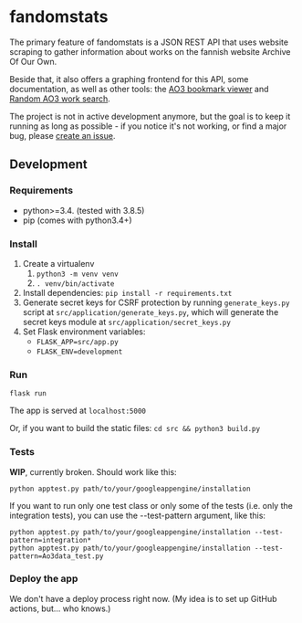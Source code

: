 fandomstats
===========

The primary feature of fandomstats is a JSON REST API that uses website scraping to gather information about works on the fannish website Archive Of Our Own.

Beside that, it also offers a graphing frontend for this API, some documentation, as well as other tools: the [AO3 bookmark viewer](https://fandomstats.org/ao3-bookmark-viewer/) and [Random AO3 work search](https://fandomstats.org/ao3-random-work/).

The project is not in active development anymore, but the goal is to keep it running as long as possible - if you notice it's not working, or find a major bug, please [create an issue](https://github.com/esgibter/fandomstats/issues).

## Development

### Requirements

* python>=3.4. (tested with 3.8.5)
* pip (comes with python3.4+)

### Install

1. Create a virtualenv
    1. `python3 -m venv venv`
    2. `. venv/bin/activate`
2. Install dependencies: `pip install -r requirements.txt`
3. Generate secret keys for CSRF protection by running `generate_keys.py` script at `src/application/generate_keys.py`, which will generate the secret keys module at `src/application/secret_keys.py`
4. Set Flask environment variables:
    * `FLASK_APP=src/app.py`
    * `FLASK_ENV=development`


### Run 

`flask run`

The app is served at `localhost:5000`

Or, if you want to build the static files: `cd src && python3 build.py`

### Tests

**WIP**, currently broken. Should work like this:

```
python apptest.py path/to/your/googleappengine/installation
```

If you want to run only one test class or only some of the tests (i.e. only the integration tests), you can use the --test-pattern argument, like this:

```
python apptest.py path/to/your/googleappengine/installation --test-pattern=integration*
python apptest.py path/to/your/googleappengine/installation --test-pattern=Ao3data_test.py
```

### Deploy the app

We don't have a deploy process right now. (My idea is to set up GitHub actions, but... who knows.)
